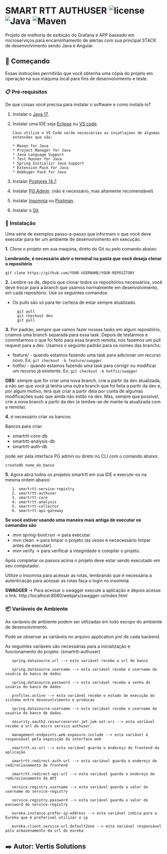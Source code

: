 # SMART RTT AUTHUSER ![license](https://img.shields.io/badge/license-Private-blue.svg) ![Java](https://img.shields.io/badge/Java%20Version-17.0.0-red.svg) ![Maven](https://img.shields.io/badge/Maven-4.0.0-green.svg)

Projeto de melhoria de exibição do Grafana e APP baseado em microserviços para encaminhamento de alertas com sua principal STACK de desenvolvimento sendo Java e Angular.

## 🚀 Começando

Essas instruções permitirão que você obtenha uma cópia do projeto em operação na sua máquina local para fins de desenvolvimento e teste.

### 📋 Pré-requisitos

De que coisas você precisa para instalar o software e como instalá-lo?

1. Instalar o [Java 17](https://www.oracle.com/java/technologies/javase/jdk17-archive-downloads.html).

2. Instalar uma IDE seja [Eclipse](https://spring.io/tools) ou [VS code](https://code.visualstudio.com/download).

       Caso utilize o VS Code serão necessárias as insatlaçoes de algumas extensões que são:
   
       * Maven for Java
       * Project Manager for Java
       * Java Language Support
       * Test Runner for Java
       * Spring Initializr Java Support
       * Extension Pack for Java
       * Debbuger Pack for Java

4. Instalar [Postgres 14.7](https://www.postgresql.org/download/).

5. Instalar [PG Admin](https://www.postgresql.org/download/). (não é necessário, mas altamente recomendável)

6. Instalar [Insomnia](https://insomnia.rest/download) ou [Postman](https://www.postman.com/downloads/).

7. Instalar o [Git](https://git-scm.com/downloads)

   
### 🔧 Instalação

Uma série de exemplos passo-a-passo que informam o que você deve executar para ter um ambiente de desenvolvimento em execução.

**1.** Clone o projeto em sua maquina, direto do Git ou pelo comando abaixo:

   **Lembrando, é necessário abrir o terminal na pasta que você deseja clonar o repositório**
```
git clone https://github.com/YOUR-USERNAME/YOUR-REPOSITORY
```

**2.** Lembre-se de, depois que clonar todos os repositórios necessários, você deve trocar para a branch que usamos normalmente em desenvolvimento, em cada repositório. Use os seguintes comandos:
* Os pulls são só para ter certeza de estar sempre atualizado.
 
        git pull
        git checkout dev
        git pull
 
**3.** Por padrão, sempre que vamos fazer nossas tasks em algum repositório, criamos uma branch separada para essa task. Depois de testarmos e commitarmos o que foi feito para essa branch remota, nós fazemos um pull request para a dev.
Usamos o seguinte padrão para os nomes das branchs:
* feature/ - quando estamos fazendo uma task para adicionar um recurso novo. Ex:
        ```git checkout -b feature/swagger```
* hotfix/ - quando estamos fazendo uma task para corrigir ou modificar um recurso já existente. Ex:
        ```git checkout -b hotfix/swagger ```
 
**OBS:** sempre que for criar uma nova branch, crie a partir da dev atualizada, a não ser que você já tenha uma outra branch que foi feita a partir da dev e, por algum motivo, terá que criar a partir dela por conta de algumas modificações suas que ainda não estão na dev. Mas, sempre que possível, crie a nova branch a partir da dev (e lembre-se de mante-la atualizada com a remota).

**4.** é necessário criar os bancos: 

Bancos para criar:
* smartrtt-core-db
* smartrtt-analysis-db
* smartrtt-auth-db

pode ser pela interface PG admin ou direto no CLI com o comando abaixo:
```
createdb nome_do_banco
```

**5.** Agora abra todos os projetos smartrtt em sua IDE e execute-os na mesma ordem abaixo:

       1. smartrtt-service-registry
       2. smartrtt-authuser
       3. smartrtt-core
       4. smartrtt-analysis
       5. smartrtt-collector
       6. smartrtt-api-gateway

   **Se você estiver usando uma maneira mais antiga de executar os comandos são**
   * mvn spring-boot:run -> para executar.
   * mvn clean -> para limpar o projeto (às vezes é nececessário limpar antes de executar).
   * mvn verify -> para verificar a integridade e compilar o projeto.

Após completar os passos acima o projeto deve estar sendo executado em seu computador.

Utilize o Insomnia para acessar as rotas, lembrando que é necessária a autenticação para acessar as rotas faça o login no insomnia

**SWAGGER** -> Para acessar o swagger execute a aplicação e depois acesse o link: http://localhost:8080/webjars/swagger-ui/index.html

### 📦 Variáveis de Ambiente

As variáveis de ambiente podem ser utilizadas em todo escopo do ambiente de desenvolvimento.

Pode se observar as variáveis no arquivo application.yml de cada backend.

As seguintes variáveis são necessárias para a inicialização e funcionamento do projeto: (smartrtt-authuser)
       
       spring.datasource.url --> esta variável recebe a url do banco
    
       spring.datasource.username --> esta variável recebe o username do usuário do banco de dados

       spring.datasource.password --> esta variável recebe a senha do usuário do banco de dados

       profiles.active --> esta variável recebe o estado de execução do sistema entre desenvolvimento e producao

       spring.datasource.username --> esta variável recebe o username do usuário do banco de dados.

       security.oauth2.resourceserver.jwt.jwk-set-uri --> esta variável recebe a url do micro servico authuser.

       management.endpoints.web.exposure.include --> esta variável é responsável pela exposição da interface web

       smartrtt.ui-url --> esta variável guarda o endereço do frontend da aplicação

       smartrtt.redirect-auth-url --> esta variável guarda o endereço de redirecionamento do frontend     

       smartrtt.redirect-api-url --> esta variável guarda o endereço de redirecionamento da API

       service-registry.username --> esta variável guarda o valor do username do service-registry

       service-registry.password --> esta variável guarda o valor do password do service-registry

       eureka.instance.prefer-ip-address --> esta variável indica para o Eureka que é preferivel utilizar o ip

       eureka.client.service-url.defaultZone --> esta variável responsável pelo armazenamento da url do eureka


## ✒️ Autor: **Vertis Solutions**
